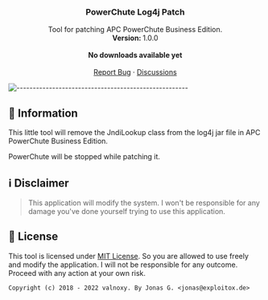 <h3 align="center">PowerChute Log4j Patch</h3>
<p align="center">
    Tool for patching APC PowerChute Business Edition.
    <br />
    <strong>Version: </strong>1.0.0
    <br />
    <br />
    <a><strong>No downloads available yet</strong></a>
    <br />
    <br />
    <a href="https://github.com/valnoxy/PowerChute-Log4j-Patch/issues">Report Bug</a>
    ·
    <a href="https://github.com/valnoxy/PowerChute-Log4j-Patch/discussions/">Discussions</a>
  </p>
</p>

![-----------------------------------------------------](https://dl.exploitox.de/t440p-oc/rainbow.png)

## 🔔 Information
This little tool will remove the JndiLookup class from the log4j jar file in APC PowerChute Business Edition.

PowerChute will be stopped while patching it.

## ℹ️ Disclaimer
> This application will modify the system. I won't be responsible for any damage you've done yourself trying to use this application.

## 🧾 License
This tool is licensed under [MIT License](https://github.com/valnoxy/PowerChute-Log4j-Patch/blob/main/LICENSE). So you are allowed to use freely and modify the application. I will not be responsible for any outcome. Proceed with any action at your own risk.

```Copyright (c) 2018 - 2022 valnoxy. By Jonas G. <jonas@exploitox.de> ```
